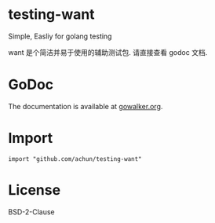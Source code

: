 testing-want
============

Simple, Easliy for golang testing

want 是个简洁并易于使用的辅助测试包. 请直接查看 godoc 文档.

GoDoc
=====

The documentation is available at
[gowalker.org](http://gowalker.org/github.com/achun/testing-want).

Import
======
	import "github.com/achun/testing-want"

License
=======
BSD-2-Clause
